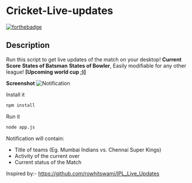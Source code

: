# Cricket-Live-updates
[![forthebadge](https://forthebadge.com/images/badges/made-with-javascript.svg)](https://forthebadge.com)

## Description
Run this script to get live updates of the match on your desktop! **Current Score** **States of Batsman** **States of Bowler**,
Easily modifiable for any other league! **[Upcoming world cup ;)]**

**Screenshot**
![Notification](https://i.imgur.com/TWhCJGk.jpg)

Install it
```sh
npm install
````
Run it
```sh
node app.js
```
Notification will contain:
- Title of teams (Eg. Mumbai Indians vs. Chennai Super Kings)
- Activity of the current over
- Current status of the Match 

Inspired by:- https://github.com/rowhitswami/IPL_Live_Updates
